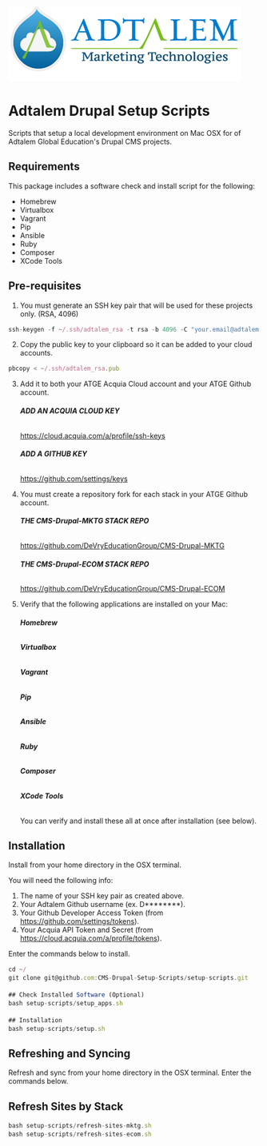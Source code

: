 ![Image description](adtalem-mt-logo.png)

Adtalem Drupal Setup Scripts
====

Scripts that setup a local development environment on Mac OSX for of Adtalem Global Education's Drupal CMS projects.

## Requirements

This package includes a software check and install script for the following:

- Homebrew
- Virtualbox
- Vagrant
- Pip
- Ansible
- Ruby
- Composer
- XCode Tools

## Pre-requisites

1. You must generate an SSH key pair that will be used for these projects only. (RSA, 4096)
```js
ssh-keygen -f ~/.ssh/adtalem_rsa -t rsa -b 4096 -C "your.email@adtalem.com" -N ""
```

2. Copy the public key to your clipboard so it can be added to your cloud accounts.

```js
pbcopy < ~/.ssh/adtalem_rsa.pub
```
   
3. Add it to both your ATGE Acquia Cloud account and your ATGE Github account.

     ###### **ADD AN ACQUIA CLOUD KEY**
   <a href="https://cloud.acquia.com/a/profile/ssh-keys">https://cloud.acquia.com/a/profile/ssh-keys</a>
     ###### **ADD A GITHUB KEY** 
   <a href="https://github.com/settings/keys">https://github.com/settings/keys</a>
   
   
4. You must create a repository fork for each stack in your ATGE Github account.

     ###### **THE CMS-Drupal-MKTG STACK REPO**
   <a href="https://github.com/DeVryEducationGroup/CMS-Drupal-MKTG">https://github.com/DeVryEducationGroup/CMS-Drupal-MKTG</a>
     ###### **THE CMS-Drupal-ECOM STACK REPO**  
   <a href="https://github.com/DeVryEducationGroup/CMS-Drupal-ECOM">https://github.com/DeVryEducationGroup/CMS-Drupal-ECOM</a>

5. Verify that the following applications are installed on your Mac:

    ###### **Homebrew**
    ###### **Virtualbox**
    ###### **Vagrant**
    ###### **Pip**
    ###### **Ansible**
    ###### **Ruby**
    ###### **Composer**
    ###### **XCode Tools**
   
   You can verify and install these all at once after installation (see below).
   
   
## Installation

Install from your home directory in the OSX terminal.

You will need the following info:

1. The name of your SSH key pair as created above.
2. Your Adtalem Github username (ex. D********). 
3. Your Github Developer Access Token (from <a href="https://github.com/settings/tokens">https://github.com/settings/tokens</a>).
4. Your Acquia API Token and Secret (from <a href="https://cloud.acquia.com/a/profile/tokens">https://cloud.acquia.com/a/profile/tokens</a>).

Enter the commands below to install.

```js
cd ~/
git clone git@github.com:CMS-Drupal-Setup-Scripts/setup-scripts.git

## Check Installed Software (Optional)
bash setup-scripts/setup_apps.sh

## Installation
bash setup-scripts/setup.sh
```

## Refreshing and Syncing

Refresh and sync from your home directory in the OSX terminal. Enter the commands below.

## Refresh Sites by Stack

```js
bash setup-scripts/refresh-sites-mktg.sh
bash setup-scripts/refresh-sites-ecom.sh
```